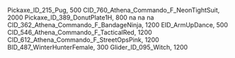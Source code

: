 Pickaxe_ID_215_Pug, 500
CID_760_Athena_Commando_F_NeonTightSuit, 2000
Pickaxe_ID_389_DonutPlate1H, 800
na
na
na
CID_362_Athena_Commando_F_BandageNinja, 1200
EID_ArmUpDance, 500
CID_546_Athena_Commando_F_TacticalRed, 1200
CID_612_Athena_Commando_F_StreetOpsPink, 1200
BID_487_WinterHunterFemale, 300
Glider_ID_095_Witch, 1200
